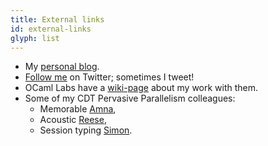 ```yaml
---
title: External links
id: external-links
glyph: list
---
```

* My [personal blog](http://www.dhil.net).
* [Follow me](https://twitter.com/intent/user?screen_name=dhillerstrom) on Twitter; sometimes I tweet!
* OCaml Labs have a [wiki-page](https://ocaml.io/w/Daniel_Hillerstr%C3%B6m) about my work with them.
* Some of my CDT Pervasive Parallelism colleagues:
    - Memorable [Amna](http://homepages.inf.ed.ac.uk/s1521171/),
    - Acoustic [Reese](http://homepages.inf.ed.ac.uk/s1147290/),
    - Session typing [Simon](http://homepages.inf.ed.ac.uk/s1430862/). 
